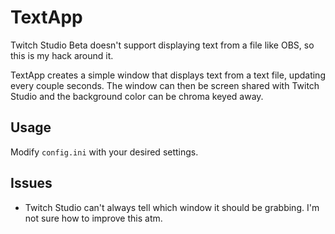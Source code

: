 # TextApp

Twitch Studio Beta doesn't support displaying text from a file like OBS, so this is my hack around it.

TextApp creates a simple window that displays text from a text file, updating every couple seconds.
The window can then be screen shared with Twitch Studio and the background color can be chroma keyed away.

## Usage

Modify `config.ini` with your desired settings.

## Issues

* Twitch Studio can't always tell which window it should be grabbing. I'm not sure how to improve this atm.
